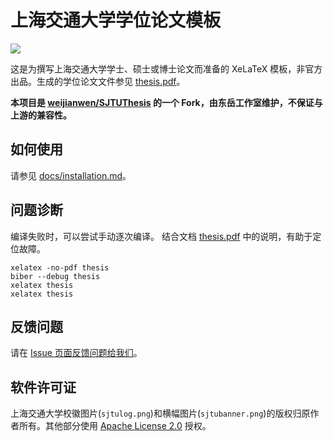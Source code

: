 # 上海交通大学学位论文模板

[![](https://img.shields.io/badge/sharelatex-supported-green.svg)](https://www.sharelatex.com/templates/5a03fcddc4aab43a4a6226e2)

这是为撰写上海交通大学学士、硕士或博士论文而准备的 XeLaTeX 模板，非官方出品。生成的学位论文文件参见 [thesis.pdf](./thesis.pdf)。

**本项目是 [weijianwen/SJTUThesis](https://github.com/weijianwen/SJTUThesis) 的一个 Fork，由东岳工作室维护，不保证与上游的兼容性。**

## 如何使用

请参见 [docs/installation.md](docs/installation.md)。

## 问题诊断

编译失败时，可以尝试手动逐次编译。
结合文档 [thesis.pdf](./thesis.pdf) 中的说明，有助于定位故障。

    xelatex -no-pdf thesis
    biber --debug thesis
    xelatex thesis
    xelatex thesis

## 反馈问题

请在 [Issue 页面反馈问题给我们](https://github.com/dyweb/SJTUThesis/issues)。

## 软件许可证

上海交通大学校徽图片(`sjtulog.png`)和横幅图片(`sjtubanner.png`)的版权归原作者所有。其他部分使用 [Apache License 2.0](LICENSE) 授权。
